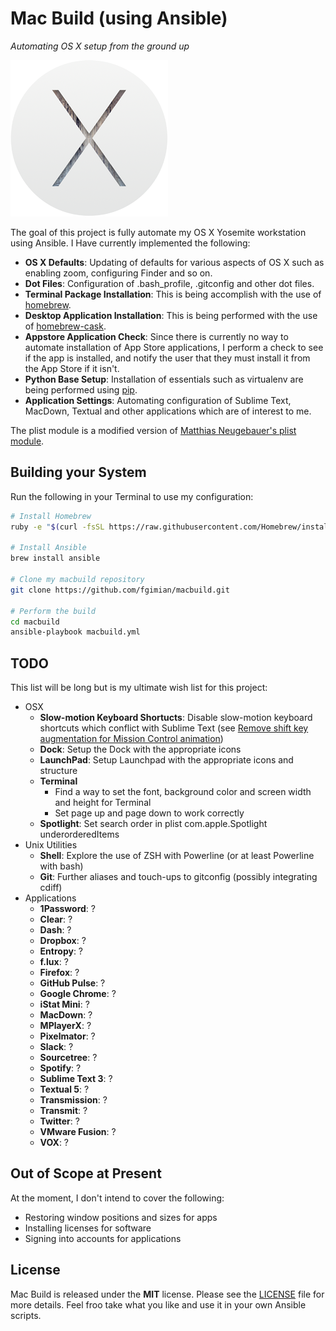 # Mac Build (using Ansible) #
*Automating OS X setup from the ground up*

![](images/osx-yosemite-logo.png)

The goal of this project is fully automate my OS X Yosemite workstation using
Ansible.  I Have currently implemented the following:

* **OS X Defaults**: Updating of defaults for various aspects of OS X such as
  enabling zoom, configuring Finder and so on.
* **Dot Files**: Configuration of .bash_profile, .gitconfig and other dot 
  files.
* **Terminal Package Installation**: This is being accomplish with the use of
  [homebrew](https://github.com/Homebrew/homebrew).
* **Desktop Application Installation**: This is being performed with the use
  of [homebrew-cask](https://github.com/caskroom/homebrew-cask).
* **Appstore Application Check**: Since there is currently no way to automate
  installation of App Store applications, I perform a check to see if the app
  is installed, and notify the user that they must install it from the App 
  Store if it isn't.
* **Python Base Setup**: Installation of essentials such as virtualenv are
  being performed using [pip](https://github.com/pypa/pip).
* **Application Settings**: Automating configuration of Sublime Text, MacDown,
  Textual and other applications which are of interest to me.

The plist module is a modified version of
[Matthias Neugebauer's plist module](https://github.com/mtneug/ansible-modules-plist).

## Building your System ##

Run the following in your Terminal to use my configuration:

```bash
# Install Homebrew
ruby -e "$(curl -fsSL https://raw.githubusercontent.com/Homebrew/install/master/install)"

# Install Ansible
brew install ansible

# Clone my macbuild repository
git clone https://github.com/fgimian/macbuild.git

# Perform the build
cd macbuild
ansible-playbook macbuild.yml
```

## TODO ##

This list will be long but is my ultimate wish list for this project:

* OSX
    - **Slow-motion Keyboard Shortucts**: Disable slow-motion keyboard 
      shortcuts which conflict with Sublime Text
      (see [Remove shift key augmentation for Mission Control animation](http://apple.stackexchange.com/questions/66433/remove-shift-key-augmentation-for-mission-control-animation))
    - **Dock**: Setup the Dock with the appropriate icons
    - **LaunchPad**: Setup Launchpad with the appropriate icons and structure
    - **Terminal**
        - Find a way to set the font, background color and screen 
          width and height for Terminal
        - Set page up and page down to work correctly
    - **Spotlight**: Set search order in plist com.apple.Spotlight 
      underorderedItems
* Unix Utilities
    - **Shell**: Explore the use of ZSH with Powerline (or at least Powerline 
      with bash)
    - **Git**: Further aliases and touch-ups to gitconfig (possibly 
      integrating cdiff)
* Applications
    - **1Password**: ?
    - **Clear**: ?
    - **Dash**: ?
    - **Dropbox**: ?
    - **Entropy**: ?
    - **f.lux**: ?
    - **Firefox**: ?
    - **GitHub Pulse**: ?
    - **Google Chrome**: ?
    - **iStat Mini**: ?
    - **MacDown**: ?
    - **MPlayerX**: ?
    - **Pixelmator**: ?
    - **Slack**: ?
    - **Sourcetree**: ?
    - **Spotify**: ?
    - **Sublime Text 3**: ?
    - **Textual 5**: ?
    - **Transmission**: ?
    - **Transmit**: ?
    - **Twitter**: ?
    - **VMware Fusion**: ?
    - **VOX**: ?

## Out of Scope at Present ##

At the moment, I don't intend to cover the following:

* Restoring window positions and sizes for apps
* Installing licenses for software
* Signing into accounts for applications

## License ##

Mac Build is released under the **MIT** license. Please see the
[LICENSE](https://github.com/fgimian/macbuild/blob/master/LICENSE) file for
more details.  Feel froo take what you like and use it in your own Ansible
scripts.
